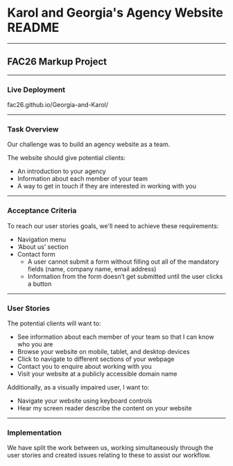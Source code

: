 # Karol and Georgia's Agency Website README

---

## FAC26 Markup Project

---

### Live Deployment

fac26.github.io/Georgia-and-Karol/

---

### Task Overview

Our challenge was to build an agency website as a team.

The website should give potential clients:

- An introduction to your agency
- Information about each member of your team
- A way to get in touch if they are interested in working with you

---

### Acceptance Criteria

To reach our user stories goals, we'll need to achieve these requirements:


- Navigation menu
- ‘About us’ section
- Contact form
    - A user cannot submit a form without filling out all of the mandatory fields (name, company name, email address)
    - Information from the form doesn’t get submitted until the user clicks a button

---

### User Stories

The potential clients will want to:

- See information about each member of your team so that I can know who you are
- Browse your website on mobile, tablet, and desktop devices
- Click to navigate to different sections of your webpage
- Contact you to enquire about working with you
- Visit your website at a publicly accessible domain name

Additionally, as a visually impaired user, I want to:

- Navigate your website using keyboard controls
- Hear my screen reader describe the content on your website

---

### Implementation

We have split the work between us, working simultaneously through the user stories and created issues relating to these to assist our workflow. 

